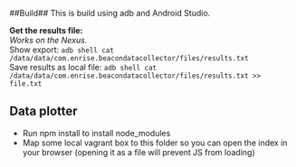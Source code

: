 ##Build##
This is build using adb and Android Studio.


**Get the results file:**  
*Works on the Nexus.*  
Show export: ```adb shell cat /data/data/com.enrise.beacondatacollector/files/results.txt```   
Save results as local file: ```adb shell cat /data/data/com.enrise.beacondatacollector/files/results.txt >> file.txt```

## Data plotter
- Run npm install to install node_modules
- Map some local vagrant box to this folder so you can open the index in your browser (opening it as a file will prevent JS from loading)
